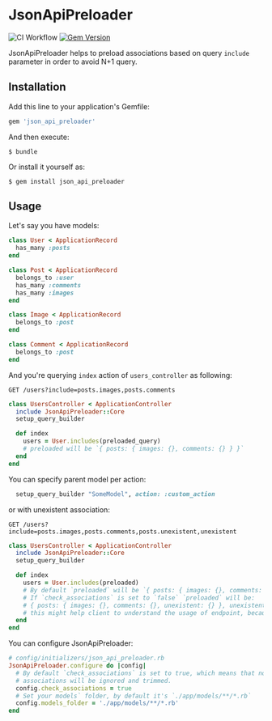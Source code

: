 
# JsonApiPreloader

![CI Workflow](https://github.com/koryushka/json_api_preloader/workflows/CI%20Workflow/badge.svg)
[![Gem Version](https://badge.fury.io/rb/json_api_preloader.svg)](https://badge.fury.io/rb/json_api_preloader)

JsonApiPreloader helps to preload associations based on query `include` parameter in order to avoid N+1 query. 

## Installation

Add this line to your application's Gemfile:

```ruby
gem 'json_api_preloader'
```

And then execute:

    $ bundle

Or install it yourself as:

    $ gem install json_api_preloader

## Usage

Let's say you have models:

```ruby
class User < ApplicationRecord
  has_many :posts
end

class Post < ApplicationRecord
  belongs_to :user
  has_many :comments
  has_many :images
end

class Image < ApplicationRecord
  belongs_to :post
end

class Comment < ApplicationRecord
  belongs_to :post
end
```

And you're querying `index` action of `users_controller` as following:

`GET /users?include=posts.images,posts.comments`

```ruby
class UsersController < ApplicationController
  include JsonApiPreloader::Core
  setup_query_builder

  def index
    users = User.includes(preloaded_query) 
    # preloaded will be `{ posts: { images: {}, comments: {} } }`
  end
end
```

You can specify parent model per action:

```ruby
  setup_query_builder "SomeModel", action: :custom_action
```

or with unexistent association:

`GET /users?include=posts.images,posts.comments,posts.unexistent,unexistent`

```ruby
class UsersController < ApplicationController
  include JsonApiPreloader::Core
  setup_query_builder

  def index
    users = User.includes(preloaded) 
    # By default `preloaded` will be `{ posts: { images: {}, comments: {} } }`.
    # If `check_associations` is set to `false` `preloaded` will be:
    # { posts: { images: {}, comments: {}, unexistent: {} }, unexistent: {} }
    # this might help client to understand the usage of endpoint, because error will be returned.
  end
end
```


You can configure JsonApiPreloader:

```ruby
# config/initializers/json_api_preloader.rb
JsonApiPreloader.configure do |config|
  # By default `check_associations` is set to true, which means that nonexistent
  # associations will be ignored and trimmed. 
  config.check_associations = true
  # Set your models` folder, by default it's `./app/models/**/*.rb`
  config.models_folder = './app/models/**/*.rb'
end
```
